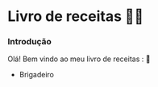 # Livro de receitas :man_cook:

### Introdução 

Olá! Bem vindo ao meu livro de receitas : :wave:

- Brigadeiro





